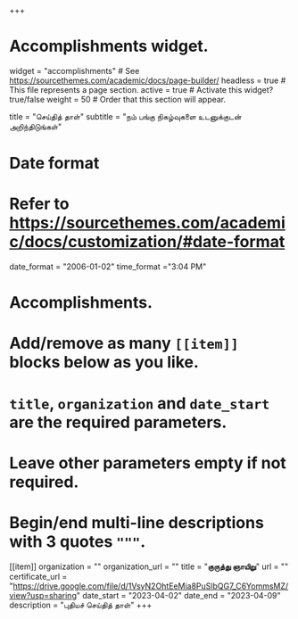 +++
# Accomplishments widget.
widget = "accomplishments"  # See https://sourcethemes.com/academic/docs/page-builder/
headless = true  # This file represents a page section.
active = true  # Activate this widget? true/false
weight = 50  # Order that this section will appear.

title = "செய்தித் தாள்"
subtitle = "நம் பங்கு நிகழ்வுகளை உடனுக்குடன் அறிந்திடுங்கள்"

# Date format
#   Refer to https://sourcethemes.com/academic/docs/customization/#date-format
date_format = "2006-01-02"
time_format ="3:04 PM"

# Accomplishments.
#   Add/remove as many `[[item]]` blocks below as you like.
#   `title`, `organization` and `date_start` are the required parameters.
#   Leave other parameters empty if not required.
#   Begin/end multi-line descriptions with 3 quotes `"""`.


[[item]]
  organization = ""
  organization_url = ""
  title = "**குருத்து ஞாயிறு**"
  url = ""
  certificate_url = "https://drive.google.com/file/d/1VsyN2OhtEeMia8PuSlbQG7_C6YommsMZ/view?usp=sharing"
  date_start = "2023-04-02"
  date_end = "2023-04-09"
  description = "புதியச் செய்தித் தாள்"
+++
